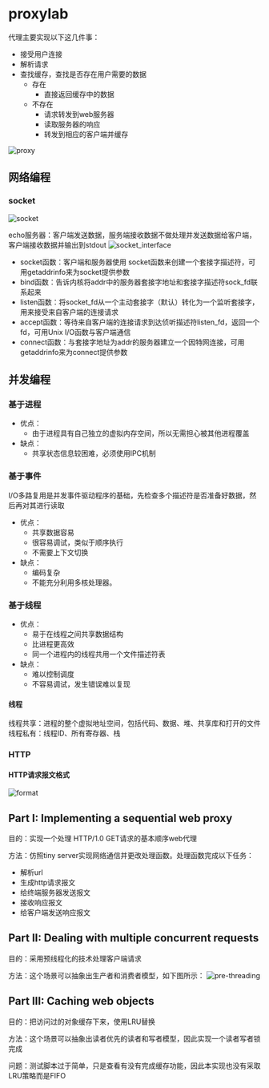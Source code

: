 # proxylab
代理主要实现以下这几件事：
- 接受用户连接
- 解析请求
- 查找缓存，查找是否存在用户需要的数据
  - 存在
    - 直接返回缓存中的数据
  - 不存在
    - 请求转发到web服务器
    - 读取服务器的响应
    - 转发到相应的客户端并缓存

![proxy](https://pic4.zhimg.com/80/v2-2db61d5d2b3db2613cb7405ea91cc2d7_720w.webp)

## 网络编程

### socket
![socket](https://pic1.zhimg.com/80/v2-1a60390222bfa3f55fc2c70de31dff48_720w.webp)

echo服务器：客户端发送数据，服务端接收数据不做处理并发送数据给客户端，客户端接收数据并输出到stdout
![socket_interface](https://pic1.zhimg.com/80/v2-d09f6f47c89ebebb6bea76b2c01ac32c_720w.webp)

- socket函数：客户端和服务器使用 socket函数来创建一个套接字描述符，可用getaddrinfo来为socket提供参数
- bind函数：告诉内核将addr中的服务器套接字地址和套接字描述符sock_fd联系起来
- listen函数：将socket_fd从一个主动套接字（默认）转化为一个监听套接字，用来接受来自客户端的连接请求
- accept函数：等待来自客户端的连接请求到达侦听描述符listen_fd，返回一个fd，可用Unix I/O函数与客户端通信
- connect函数：与套接字地址为addr的服务器建立一个因特网连接，可用getaddrinfo来为connect提供参数

## 并发编程

### 基于进程

- 优点：
  - 由于进程具有自己独立的虚拟内存空间，所以无需担心被其他进程覆盖
- 缺点：
  - 共享状态信息较困难，必须使用IPC机制

### 基于事件
I/O多路复用是并发事件驱动程序的基础，先检查多个描述符是否准备好数据，然后再对其进行读取

- 优点：
  - 共享数据容易
  - 很容易调试，类似于顺序执行
  - 不需要上下文切换
- 缺点：
  - 编码复杂
  - 不能充分利用多核处理器。

### 基于线程
- 优点：
  - 易于在线程之间共享数据结构
  - 比进程更高效
  - 同一个进程内的线程共用一个文件描述符表
- 缺点：
  - 难以控制调度
  - 不容易调试，发生错误难以复现

#### 线程
线程共享：进程的整个虚拟地址空间，包括代码、数据、堆、共享库和打开的文件  
线程私有：线程ID、所有寄存器、栈

### HTTP

#### HTTP请求报文格式  

![format](https://www.runoob.com/wp-content/uploads/2013/11/2012072810301161.png)

## Part I: Implementing a sequential web proxy
目的：实现一个处理 HTTP/1.0 GET请求的基本顺序web代理

方法：仿照tiny server实现网络通信并更改处理函数。处理函数完成以下任务：
- 解析url
- 生成http请求报文
- 给终端服务器发送报文
- 接收响应报文
- 给客户端发送响应报文

## Part II: Dealing with multiple concurrent requests
目的：采用预线程化的技术处理客户端请求

方法：这个场景可以抽象出生产者和消费者模型，如下图所示：
![pre-threading](https://pic3.zhimg.com/80/v2-c53d48a2489d0fa299c88998755645b6_720w.webp)


## Part III: Caching web objects

目的：把访问过的对象缓存下来，使用LRU替换

方法：这个场景可以抽象出读者优先的读者和写者模型，因此实现一个读者写者锁完成

问题：测试脚本过于简单，只是查看有没有完成缓存功能，因此本实现也没有采取LRU策略而是FIFO

